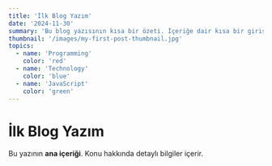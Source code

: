 ```yaml
---
title: 'İlk Blog Yazım'
date: '2024-11-30'
summary: 'Bu blog yazısının kısa bir özeti. İçeriğe dair kısa bir giriş sunar.'
thumbnail: '/images/my-first-post-thumbnail.jpg'
topics:
  - name: 'Programming'
    color: 'red'
  - name: 'Technology'
    color: 'blue'
  - name: 'JavaScript'
    color: 'green'
---
```


# İlk Blog Yazım

Bu yazının **ana içeriği**. Konu hakkında detaylı bilgiler içerir.
